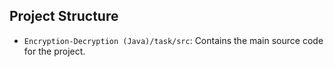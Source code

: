 ## Project Structure

- `Encryption-Decryption (Java)/task/src`: Contains the main source code for the project.
